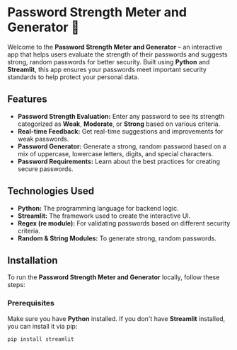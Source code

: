 ﻿
# Password Strength Meter and Generator 🔐

Welcome to the **Password Strength Meter and Generator** – an interactive app that helps users evaluate the strength of their passwords and suggests strong, random passwords for better security. Built using **Python** and **Streamlit**, this app ensures your passwords meet important security standards to help protect your personal data.

## Features

- **Password Strength Evaluation:** Enter any password to see its strength categorized as **Weak**, **Moderate**, or **Strong** based on various criteria.
- **Real-time Feedback:** Get real-time suggestions and improvements for weak passwords.
- **Password Generator:** Generate a strong, random password based on a mix of uppercase, lowercase letters, digits, and special characters.
- **Password Requirements:** Learn about the best practices for creating secure passwords.

## Technologies Used

- **Python:** The programming language for backend logic.
- **Streamlit:** The framework used to create the interactive UI.
- **Regex (re module):** For validating passwords based on different security criteria.
- **Random & String Modules:** To generate strong, random passwords.

## Installation

To run the **Password Strength Meter and Generator** locally, follow these steps:

### Prerequisites

Make sure you have **Python** installed. If you don't have **Streamlit** installed, you can install it via pip:

```bash
pip install streamlit

